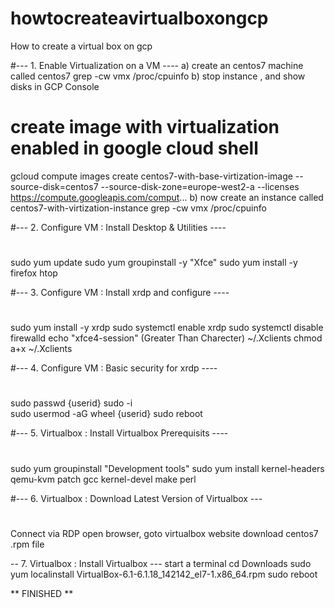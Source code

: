 # howtocreateavirtualboxongcp
How to create a virtual box on gcp


#--- 1. Enable Virtualization on a VM ----
a) create an centos7 machine called centos7
   grep -cw vmx /proc/cpuinfo
b) stop instance , and show disks in GCP Console
   # create image with virtualization enabled in google cloud shell
   gcloud compute images create centos7-with-base-virtization-image --source-disk=centos7  --source-disk-zone=europe-west2-a --licenses https://compute.googleapis.com/comput...
b) now create an instance called centos7-with-virtization-instance
   grep -cw vmx /proc/cpuinfo

#--- 2. Configure VM : Install Desktop & Utilities ----
#
   sudo yum update
   sudo  yum  groupinstall -y "Xfce" 
   sudo yum install -y firefox htop

#--- 3. Configure VM : Install xrdp and configure ----
#
   sudo yum install -y xrdp
   sudo systemctl enable xrdp 
   sudo systemctl disable firewalld 
   echo "xfce4-session" (Greater Than Charecter) ~/.Xclients
   chmod a+x ~/.Xclients

#--- 4. Configure VM : Basic security for xrdp ----
#
   sudo passwd {userid}
   sudo -i       
   sudo usermod -aG wheel {userid}
   sudo reboot

#--- 5. Virtualbox : Install Virtualbox Prerequisits ----
#
sudo yum groupinstall "Development tools"
sudo yum install kernel-headers qemu-kvm  patch gcc kernel-devel  make perl 
 
#--- 6. Virtualbox : Download Latest Version of Virtualbox ---
#
Connect via RDP
open browser, goto virtualbox website
download centos7 .rpm file

-- 7. Virtualbox : Install Virtualbox ---
start a terminal
cd Downloads
sudo yum localinstall VirtualBox-6.1-6.1.18_142142_el7-1.x86_64.rpm
sudo reboot

 ** FINISHED **



